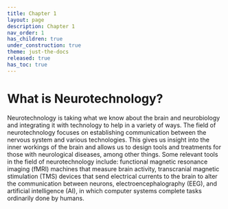 ```yaml
---
title: Chapter 1
layout: page
description: Chapter 1
nav_order: 1
has_children: true
under_construction: true
theme: just-the-docs
released: true
has_toc: true
---
```


# What is Neurotechnology?

Neurotechnology is taking what we know about the brain and neurobiology and integrating it with technology to help in a variety of ways. The field of neurotechnology focuses on establishing communication between the nervous system and various technologies. This gives us insight into the inner workings of the brain and allows us to design tools and treatments for those with neurological diseases, among other things. Some relevant tools in the field of neurotechnology include: functional magnetic resonance imaging (fMRI) machines that measure brain activity, transcranial magnetic stimulation (TMS) devices that send electrical currents to the brain to alter the communication between neurons, electroencephalography (EEG), and artificial intelligence (AI), in which computer systems complete tasks ordinarily done by humans.
